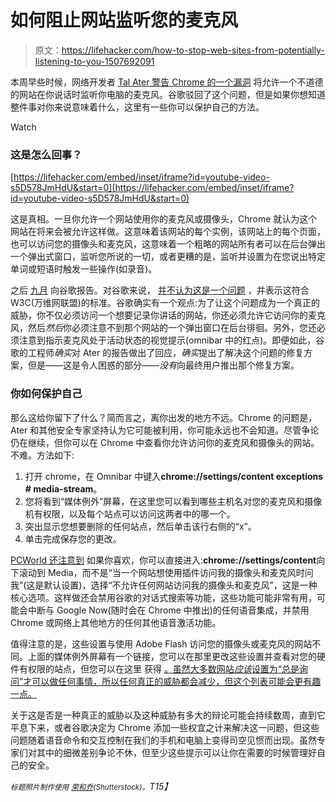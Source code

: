 # 如何阻止网站监听您的麦克风

> 原文：<https://lifehacker.com/how-to-stop-web-sites-from-potentially-listening-to-you-1507692091>

本周早些时候，网络开发者 [Tal Ater 警告 Chrome 的一个漏洞](http://talater.com/chrome-is-listening/) 将允许一个不道德的网站在你说话时监听你电脑的麦克风。谷歌驳回了这个问题，但是如果你想知道整件事对你来说意味着什么，这里有一些你可以保护自己的方法。

Watch

### 这是怎么回事？

 [https://lifehacker.com/embed/inset/iframe?id=youtube-video-s5D578JmHdU&start=0](https://lifehacker.com/embed/inset/iframe?id=youtube-video-s5D578JmHdU&start=0) 

这是真相。一旦你允许一个网站使用你的麦克风或摄像头，Chrome 就认为这个网站在将来会被允许这样做。这意味着该网站的每个实例，该网站上的每个页面，也可以访问您的摄像头和麦克风，这意味着一个粗略的网站所有者可以在后台弹出一个弹出式窗口，监听您所说的一切，或者更糟的是，监听并设置为在您说出特定单词或短语时触发一些操作(如录音)。

之后 [九月](http://www.theverge.com/2014/1/21/5332316/chrome-exploit-lets-websites-keep-listening-after-you-close-the-tab) 向谷歌报告。对谷歌来说， [并不认为这是一个问题](http://www.computerworld.com/s/article/9245650/Google_dismisses_eavesdropping_threat_in_Chrome) ，并表示这符合 W3C(万维网联盟)的标准。谷歌确实有一个观点:为了让这个问题成为一个真正的威胁，你不仅必须访问一个想要记录你讲话的网站，你还必须允许它访问你的麦克风，然后*然后*你必须注意不到那个网站的一个弹出窗口在后台徘徊。另外，您还必须注意到指示麦克风处于活动状态的视觉提示(omnibar 中的红点)。即便如此，谷歌的工程师*确实*对 Ater 的报告做出了回应，*确实*提出了解决这个问题的修复方案，但是——这是令人困惑的部分——*没有*向最终用户推出那个修复方案。

### 你如何保护自己

那么这给你留下了什么？简而言之，离你出发的地方不远。Chrome 的问题是，Ater 和其他安全专家坚持认为它可能被利用，你可能永远也不会知道。尽管争论仍在继续，但你可以在 Chrome 中查看你允许访问你的麦克风和摄像头的网站。不难。方法如下:

1.  打开 chrome，在 Omnibar 中键入**chrome://settings/content exceptions # media-stream**。
2.  您将看到“媒体例外”屏幕，在这里您可以看到哪些主机名对您的麦克风和摄像机有权限，以及每个站点可以访问这两者中的哪一个。
3.  突出显示您想要删除的任何站点，然后单击该行右侧的“x”。
4.  单击完成保存您的更改。

[PCWorld 还注意到](http://www.pcworld.com/article/2090083/chrome-exploit-can-secretly-listen-to-oblivious-users.html) 如果你喜欢，你可以直接进入:**chrome://settings/content**向下滚动到 Media，而不是“当一个网站想使用插件访问我的摄像头和麦克风时问我”(这是默认设置)，选择“不允许任何网站访问我的摄像头和麦克风”，这是一种核心选项。这样做还会禁用谷歌的对话式搜索等功能，这些功能可能非常有用，可能会中断与 Google Now(随时会在 Chrome 中推出)的任何语音集成，并禁用 Chrome 或网络上其他地方的任何其他语音激活功能。

值得注意的是，这些设置与使用 Adobe Flash 访问您的摄像头或麦克风的网站不同。上面的媒体例外屏幕有一个链接，您可以在那里更改这些设置并查看对您的硬件有权限的站点，但您可以在这里 获得 [。虽然大多数网站*应该*设置为“总是询问”才可以做任何事情，所以任何真正的威胁都会减少，但这个列表可能会更有趣一点。](http://www.macromedia.com/support/documentation/en/flashplayer/help/settings_manager06.html)

关于这是否是一种真正的威胁以及这种威胁有多大的辩论可能会持续数周，直到它平息下来，或者谷歌决定为 Chrome 添加一些权宜之计来解决这一问题，但这些问题随着语音命令和交互控制在我们的手机和电脑上变得司空见惯而出现。虽然专家们对其中的细微差别争论不休，但至少这些提示可以让你在需要的时候管理好自己的安全。

*<small>标题照片制作使用</small>* [*<small>荣和乔</small>*](http://www.shutterstock.com/pic.mhtml?id=136353821&src=id)*<small>(Shutterstock)。</small>T15】*